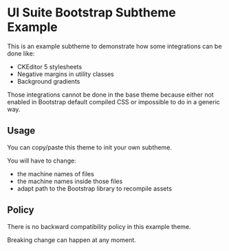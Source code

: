 # UI Suite Bootstrap Subtheme Example

This is an example subtheme to demonstrate how some integrations can be done
like:
* CKEditor 5 stylesheets
* Negative margins in utility classes
* Background gradients

Those integrations cannot be done in the base theme because either not enabled
in Bootstrap default compiled CSS or impossible to do in a generic way.

## Usage

You can copy/paste this theme to init your own subtheme.

You will have to change:
* the machine names of files
* the machine names inside those files
* adapt path to the Bootstrap library to recompile assets

## Policy

There is no backward compatibility policy in this example theme.

Breaking change can happen at any moment.
